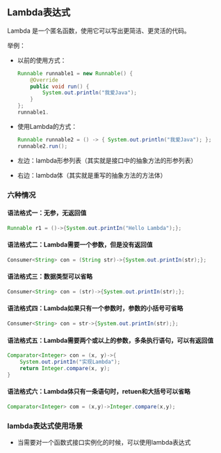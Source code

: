 ## Lambda表达式

Lambda 是一个匿名函数，使用它可以写出更简洁、更灵活的代码。

举例：

- 以前的使用方式：
  
  ```java
  Runnable runnable1 = new Runnable() {
      @Override
      public void run() {
          System.out.println("我爱Java");
      }
  };
  runnable1.
  ```

- 使用Lambda的方式：
  
  ```java
  Runnable runnable2 = () -> { System.out.println("我爱Java"); };
  runnable2.run();
  ```

- 左边：lambda形参列表（其实就是接口中的抽象方法的形参列表）

- 右边：lambda体（其实就是重写的抽象方法的方法体）

### 六种情况

#### 语法格式一：无参，无返回值

```java
Runnable r1 = ()->{System.out.printIn("Hello Lambda");};
```

#### 语法格式二：Lambda需要一个参数，但是没有返回值

```java
Consumer<String> con = (String str)->{System.out.printIn(str);};
```

#### 语法格式三：数据类型可以省略

```java
Consumer<String> con = (str)->{System.out.printIn(str);};
```

#### 语法格式四：Lambda如果只有一个参数时，参数的小括号可省略

```java
Consumer<String> con = str->{System.out.printIn(str);};
```

#### 语法格式五：Lambda需要两个或以上的参数，多条执行语句，可以有返回值

```java
Comparator<Integer> con = (x, y)->{
    System.out.printIn("实现Lambda");
    return Integer.compare(x, y);
}
```

#### 语法格式六：Lambda体只有一条语句时，retuen和大括号可以省略

```java
Comparator<Integer> com = (x,y)->Integer.compare(x,y);
```

### lambda表达式使用场景

- 当需要对一个函数式接口实例化的时候，可以使用lambda表达式
